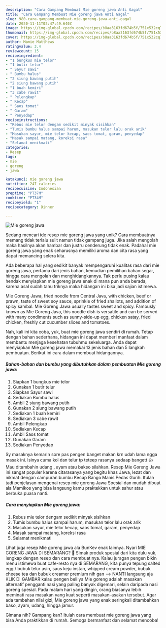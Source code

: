 ```yaml
---
description: "Cara Gampang Membuat Mie goreng jawa Anti Gagal"
title: "Cara Gampang Membuat Mie goreng jawa Anti Gagal"
slug: 980-cara-gampang-membuat-mie-goreng-jawa-anti-gagal
date: 2020-11-11T02:47:49.640Z
image: https://img-global.cpcdn.com/recipes/b8aa3163fd674b5f/751x532cq70/mie-goreng-jawa-foto-resep-utama.jpg
thumbnail: https://img-global.cpcdn.com/recipes/b8aa3163fd674b5f/751x532cq70/mie-goreng-jawa-foto-resep-utama.jpg
cover: https://img-global.cpcdn.com/recipes/b8aa3163fd674b5f/751x532cq70/mie-goreng-jawa-foto-resep-utama.jpg
author: Mamie Matthews
ratingvalue: 3.4
reviewcount: 15
recipeingredient:
- "1 bungkus mie telor"
- "1 butir telur"
- " Sayur sawi"
- " Bumbu halus"
- "2 siung bawang putih"
- "2 siung bawang putih"
- "1 buah kemiri"
- "3 cabe rawit"
- " Pelengkap"
- " Kecap"
- " Saos tomat"
- " Garam"
- " Penyedap"
recipeinstructions:
- "Rebus mie telor dengam sedikit minyak sisihkan"
- "Tumis bumbu halus sampai harum, masukan telor lalu orak arik"
- "Masukan sayur, mie telor kecap, saos tomat, garam, penyedap"
- "Masak sampai matang, koreksi rasa"
- "Selamat menikmati"
categories:
- Resep
tags:
- mie
- goreng
- jawa

katakunci: mie goreng jawa 
nutrition: 247 calories
recipecuisine: Indonesian
preptime: "PT37M"
cooktime: "PT34M"
recipeyield: "1"
recipecategory: Dinner

---
```



![Mie goreng jawa](https://img-global.cpcdn.com/recipes/b8aa3163fd674b5f/751x532cq70/mie-goreng-jawa-foto-resep-utama.jpg)

Sedang mencari ide resep mie goreng jawa yang unik? Cara membuatnya memang tidak terlalu sulit namun tidak gampang juga. Jika salah mengolah maka hasilnya akan hambar dan justru cenderung tidak enak. Padahal mie goreng jawa yang enak seharusnya memiliki aroma dan cita rasa yang dapat memancing selera kita.

Ada beberapa hal yang sedikit banyak mempengaruhi kualitas rasa dari mie goreng jawa, pertama dari jenis bahan, kemudian pemilihan bahan segar, hingga cara mengolah dan menghidangkannya. Tak perlu pusing kalau hendak menyiapkan mie goreng jawa enak di mana pun anda berada, karena asal sudah tahu triknya maka hidangan ini bisa jadi sajian istimewa.

Mie Goreng Jawa, fried noodle from Central Java, with chicken, beef or prawn, taste of sweet soy sauce, sprinkle of fried shallots, and addition of spicy sambal. Mie Goreng Jawa usually tastes sweet and spicy. Famously known as Mie Goreng Java, this noodle dish is versatile and can be served with many condiments such as sunny-side-up egg, chicken satay, fried chicken, freshly cut cucumber slices and tomatoes.


Nah, kali ini kita coba, yuk, buat mie goreng jawa sendiri di rumah. Tetap dengan bahan sederhana, hidangan ini dapat memberi manfaat dalam membantu menjaga kesehatan tubuhmu sekeluarga. Anda dapat menyiapkan Mie goreng jawa memakai 13 jenis bahan dan 5 langkah pembuatan. Berikut ini cara dalam membuat hidangannya.

<!--inarticleads1-->

##### Bahan-bahan dan bumbu yang dibutuhkan dalam pembuatan Mie goreng jawa:

1. Siapkan 1 bungkus mie telor
1. Gunakan 1 butir telur
1. Siapkan  Sayur sawi
1. Sediakan  Bumbu halus
1. Ambil 2 siung bawang putih
1. Gunakan 2 siung bawang putih
1. Sediakan 1 buah kemiri
1. Sediakan 3 cabe rawit
1. Ambil  Pelengkap
1. Sediakan  Kecap
1. Ambil  Saos tomat
1. Gunakan  Garam
1. Sediakan  Penyedap


Sy masaknya kemarin sore pas pengen banget makan krn udah lama ngga masak ini. Isinya cuma kol dan telur tp teteep rasanya sedaap bangett 👍 Mau ditambahin udang , ayam atau bakso silahkan. Resep Mie Goreng Jawa ini sangat populer karena citarasanya yang begitu khas Jawa, lezat dan nikmat dengan campuran bumbu Kecap Bango Manis Pedas Gurih. Itulah tadi penjelasan mengenai resep mie goreng Jawa Spesial dan mudah dibuat ala Mamikos yang bisa langsung kamu praktekkan untuk sahur atau berbuka puasa nanti. 

<!--inarticleads2-->

##### Cara menyiapkan Mie goreng jawa:

1. Rebus mie telor dengam sedikit minyak sisihkan
1. Tumis bumbu halus sampai harum, masukan telor lalu orak arik
1. Masukan sayur, mie telor kecap, saos tomat, garam, penyedap
1. Masak sampai matang, koreksi rasa
1. Selamat menikmati


Lihat juga resep Mie goreng jawa ala BunKev enak lainnya. Nyari MIE GORENG JAWA DI SEMARANG? 🙂 Simak produk spesial dari kita dulu yuk, lengkap dengan resep dan cara membuat nya. Kalau juragan pengen bikin menu istimewa buat cafe-resto nya di SEMARANG, kita punya tepung salted egg / bubuk telur asin, saus keju instan, whipped cream powder, bubuk cheese tea dan bubuk creamer premium nih gan --&gt; NANTI langsung aja KLIK DI GAMBAR kalau pengen beli ya Mie goreng adalah masakan alternatif pengganti nasi yang paling banyak digemari, selain daripada nasi goreng spesial. Pada malam hari yang dingin, orang biasanya lebih meminati rasa masakan yang kuat seperti masakan-asakan tersebut. Agar ada tambahan nilai gizi, Mie goreng jawa yang enak seringkali ditambahkan baso, ayam, udang, hingga jamur. 

Gimana nih? Gampang kan? Itulah cara membuat mie goreng jawa yang bisa Anda praktikkan di rumah. Semoga bermanfaat dan selamat mencoba!

